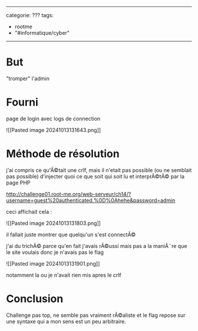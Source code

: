<script src="../../../js/password-protect.js"></script>

---
categorie: ???
tags:
  - rootme
  - "#informatique/cyber"
---

# But

"tromper" l'admin

# Fourni

page de login avec logs de connection


![[Pasted image 20241013131643.png]]


# Méthode de résolution



j'ai compris ce qu'Ã©tait une crlf, mais il n'etait pas possible (ou ne semblait pas possible) d'injecter quoi ce que soit qui soit lu et interprÃ©tÃ© par la page PHP

http://challenge01.root-me.org/web-serveur/ch14/?username=guest%20authenticated.%0D%0Ahehe&password=admin

ceci affichait cela : 

![[Pasted image 20241013131803.png]]


il fallait juste montrer que quelqu'un s'est connectÃ© 

j'ai du trichÃ© parce qu'en fait j'avais rÃ©ussi mais pas a la maniÃ¨re que le site voulais donc je n'avais pas le flag

![[Pasted image 20241013131901.png]]


notamment la ou je n'avait rien mis apres le crlf 


# Conclusion

Challenge pas top, ne semble pas vraiment rÃ©aliste et le flag repose sur une syntaxe qui a mon sens est un peu arbitraire.